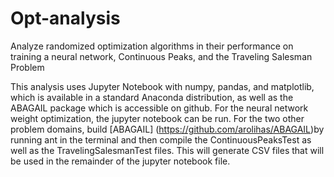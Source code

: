 # Opt-analysis
Analyze randomized optimization algorithms in their performance on training a neural network, Continuous Peaks, and the Traveling Salesman Problem

This analysis uses Jupyter Notebook with numpy, pandas, and matplotlib, which is available in a standard Anaconda distribution,  as well as the ABAGAIL package which is accessible on github. For the neural network weight optimization, the jupyter notebook can be run. For the two other problem domains, build [ABAGAIL] (https://github.com/arolihas/ABAGAIL)by running ant in the terminal and then compile the ContinuousPeaksTest as well as the TravelingSalesmanTest files. This will generate CSV files that will be used in the remainder of the jupyter notebook file.   
